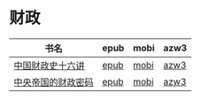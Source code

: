 # 财政

| 书名 | epub | mobi | azw3 |
| --- | --- | --- | --- |
| [中国财政史十六讲](http://ct.dalanmei.com/f/31084289-571732551-6e79d4) | [epub](http://ct.dalanmei.com/f/31084289-571732551-6e79d4) | [mobi](http://ct.dalanmei.com/f/31084289-571586554-5b40d7) | [azw3](http://ct.dalanmei.com/f/31084289-571844516-daf4fb) |
| [中央帝国的财政密码](http://ct.dalanmei.com/f/31084289-571778782-1990db) | [epub](http://ct.dalanmei.com/f/31084289-571778782-1990db) | [mobi](http://ct.dalanmei.com/f/31084289-571521768-32ed3f) | [azw3](http://ct.dalanmei.com/f/31084289-571877973-649121) |
